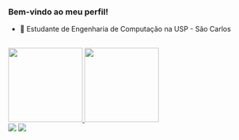 ### Bem-vindo ao meu perfil!

- 🔭 Estudante de Engenharia de Computação na USP - São Carlos

##
<div>
  <a href="https://github.com/Pedrest15">
  <img height="150em" src="[https://github-readme-stats.vercel.app/api?username=Pedrest15&show_icons=true&theme=dark&include_all_commits=true&count_private=true](https://github-readme-stats-git-masterrstaa-rickstaa.vercel.app/api?)"/>
  <img height="150em" src="https://github-readme-stats.vercel.app/api/top-langs/?username=Pedrest15&layout=compact&langs_count=7&theme=dark"/>
</div>

<div>
  <a href = "mailto:pedroandrade@usp.br"><img src="https://img.shields.io/badge/-Gmail-%23333?style=for-the-badge&logo=gmail&logoColor=white" target="_blank"></a>
  <a href="https://www.linkedin.com/in/pedro-lucas-castro-de-andrade-0766161b4/" target="_blank"><img src="https://img.shields.io/badge/-LinkedIn-%230077B5?style=for-the-badge&logo=linkedin&logoColor=white" target="_blank"></a> 
  </div>
